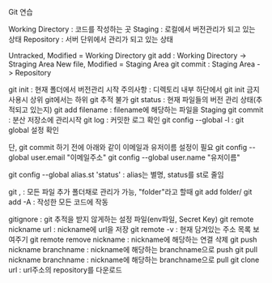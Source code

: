 Git 연습

Working Directory : 코드를 작성하는 곳
Staging : 로컬에서 버전관리가 되고 있는 상태
Repository : 서버 단위에서 관리가 되고 있는 상태

Untracked, Modified = Working Directory
git add : Working Directory -> Straging Area
New file, Modified = Staging Area
git commit : Staging Area -> Repository

git init : 현재 폴더에서 버전관리 시작
주의사항 : 디렉토리 내부 하단에서 git init 금지
           사용시 상위 git에서는 하위 git 추적 불가
git status : 현재 파일들의 버전 관리 상태(추적되고 있는지)
git add filename : filename에 해당하는 파일을 Staging
git commit : 분산 저장소에 관리시작
git log : 커밋한 로그 확인 
git config --global -l : git global 설정 확인

단, git commit 하기 전에 아래와 같이  이메일과 유저이름 설정이 필요
git config --global user.email "이메일주소"
git config --global user.name "유저이름"

git config --global alias.st 'status' : alias는 별명, status를 st로 줄임

git , : 모든 파일 추가
폴더채로 관리가 가능, "folder"라고 할때 git add folder/
git add -A : 작성한 모든 코드에 작동


gitignore : git 추적을 받지 않게하는 설정 파일(env파일, Secret Key)
git remote nickname url : nickname에 url을 저장
git remote -v : 현재 담겨있는 주소 목록 보여주기 
git remote remove nickname : nickname에 해당하는 연결 삭제
git push nickname branchname : nickname에 해당하는 branchname으로 push
git pull nickname branchname : nickname에 해당하는 branchname으로 pull
git clone url : url주소의 repository를 다운로드
